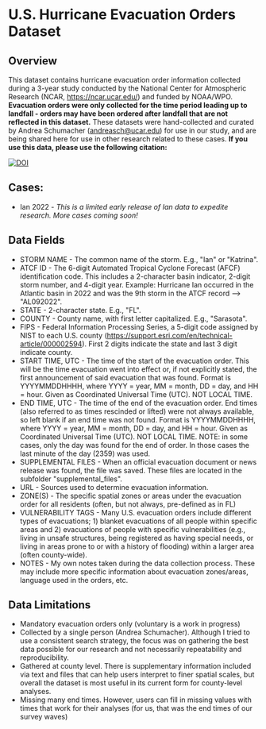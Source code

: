 # U.S. Hurricane Evacuation Orders Dataset
## Overview
This dataset contains hurricane evacuation order information collected during a 3-year study conducted by the National Center for Atmospheric Research (NCAR, https://ncar.ucar.edu/) and funded by NOAA/WPO.  **Evacuation orders were only collected for the time period leading up to landfall - orders may have been ordered after landfall that are not reflected in this dataset.** These datasets were hand-collected and curated by Andrea Schumacher (andreasch@ucar.edu) for use in our study, and are being shared here for use in other research related to these cases.  **If you use this data, please use the following citation:**

[![DOI](https://zenodo.org/badge/557408710.svg)](https://zenodo.org/badge/latestdoi/557408710)

## Cases:
* Ian 2022 - *This is a limited early release of Ian data to expedite research. More cases coming soon!*

## Data Fields
* STORM NAME - The common name of the storm.  E.g., "Ian" or "Katrina".
* ATCF ID - The 6-digit Automated Tropical Cyclone Forecast (AFCF) identification code. This includes a 2-character basin indicator, 2-digit storm number, and 4-digit year.  Example:  Hurricane Ian occurred in the Atlantic basin in 2022 and was the 9th storm in the ATCF record --> "AL092022".
* STATE - 2-character state.  E.g., "FL".
* COUNTY - County name, with first letter capitalized.  E.g., "Sarasota".
* FIPS - Federal Information Processing Series, a 5-digit code assigned by NIST to each U.S. county (https://support.esri.com/en/technical-article/000002594). First 2 digits indicate the state and last 3 digit indicate county.  
* START TIME, UTC - The time of the start of the evacuation order.  This will be the time evacuation went into effect or, if not explicitly stated, the first announcement of said evacuation that was found. Format is YYYYMMDDHHHH, where YYYY = year, MM = month, DD = day, and HH = hour. Given as Coordinated Universal Time (UTC).  NOT LOCAL TIME.
* END TIME, UTC - The time of the end of the evacuation order.  End times (also referred to as times rescinded or lifted) were not always available, so left blank if an end time was not found. Format is YYYYMMDDHHHH, where YYYY = year, MM = month, DD = day, and HH = hour. Given as Coordinated Universal Time (UTC).  NOT LOCAL TIME.  NOTE: in some cases, only the day was found for the end of order.  In those cases the last minute of the day (2359) was used.
* SUPPLEMENTAL FILES - When an official evacuation document or news release was found, the file was saved.  These files are located in the subfolder "supplemental_files".
* URL - Sources used to determine evacuation information.
* ZONE(S) - The specific spatial zones or areas under the evacuation order for all residents (often, but not always, pre-defined as in FL)
* VULNERABILITY TAGS - Many U.S. evacuation orders include different types of evacuations; 1) blanket evacuations of all people within specific areas and 2) evacuations of people with specific vulnerabilities (e.g., living in unsafe structures, being registered as having special needs, or living in areas prone to or with a history of flooding) within a larger area (often county-wide).
* NOTES - My own notes taken during the data collection process. These may include more specific information about evacuation zones/areas, language used in the orders, etc.

## Data Limitations
* Mandatory evacuation orders only (voluntary is a work in progress)
* Collected by a single person (Andrea Schumacher). Although I tried to use a consistent search strategy, the focus was on gathering the best data possible for our research and not necessarily repeatability and reproducibility.  
* Gathered at county level. There is supplementary information included via text and files that can help users interpret to finer spatial scales, but overall the dataset is most useful in its current form for county-level analyses.
* Missing many end times. However, users can fill in missing values with times that work for their analyses (for us, that was the end times of our survey waves)
